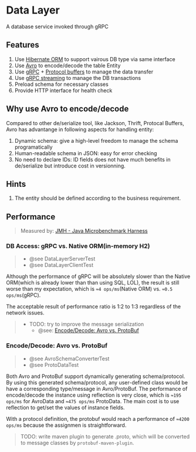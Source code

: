 # Data Layer

A database service invoked through gRPC 

## Features

1. Use [Hibernate ORM](http://hibernate.org/orm/) to support vairous DB type via same interface
1. Use [Avro](http://avro.apache.org/) to encode/decode the table Entity
1. Use [gRPC](https://grpc.io/) + [Protocol buffers](https://developers.google.com/protocol-buffers/) to manage the data transfer
1. Use [gRPC streaming](https://grpc.io/docs/guides/concepts.html#server-streaming-rpc) to manage the DB transactions
1. Preload schema for necessary classes
1. Provide HTTP interface for health check


## Why use Avro to encode/decode
Compared to other de/serialize tool, like Jackson, Thrift, Protocal Buffers, Avro has advantange in following aspects for handling entity: 
1. Dynamic schema: give a high-level freedom to manage the schema programatically
1. Human-readable schema in JSON: easy for error checking
1. No need to declare IDs: ID fields does not have much benefits in de/serialize but introduce cost in versionning.

## Hints
1. The entity should be defined according to the business requirement.

## Performance
> Measured by: [JMH - Java Microbenchmark Harness](http://openjdk.java.net/projects/code-tools/jmh/)

### DB Access: gRPC vs. Native ORM(in-memory H2)
> - @see DataLayerServerTest
> - @see DataLayerClientTest

Although the performance of gRPC will be absolutely slower than the Native ORM(which is already lower than than using SQL, LOL),
the result is still worse than my expectation, which is `≈4 ops/ms`(Native ORM) vs. `≈0.5 ops/ms`(gRPC).

The acceptable result of performance ratio is 1:2 to 1:3 regardless of the network issues.

> - TODO: try to improve the message serialization
>    - @see: [Encode/Decode: Avro vs. ProtoBuf](#encodedecode-avro-vs-protobuf)

### Encode/Decode: Avro vs. ProtoBuf
> - @see AvroSchemaConverterTest
> - @see ProtoDataTest

Both Avro and ProtoBuf support dynamically generating schema/protocol.
By using this generated schema/protocol, any user-defined class would be have a corresponding type/message in
Avro/ProtoBuf.
The performance of encode/decode the instance using reflection is very close, which is `≈195 ops/ms` for AvroData and `≈475 ops/ms` ProtoData.
The main cost is to use reflection to get/set the values of instance fields.

With a protocol definition, the protobuf would reach a performance of `≈4200 ops/ms` because the assignmen is straightforward. 

> TODO: write maven plugin to generate .proto, which will be converted to message classes by `protobuf-maven-plugin`.


 

 